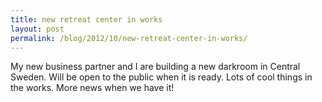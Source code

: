 ```yaml
---
title: new retreat center in works
layout: post
permalink: /blog/2012/10/new-retreat-center-in-works/
---
```


My new business partner and I are building a new darkroom in Central Sweden. Will be open to the public when it is ready. Lots of cool things in the works. More news when we have it!